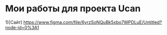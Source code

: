 # Мои работы для проекта Ucan
1)[Сайт] https://www.figma.com/file/6yrzSoNQuBk5xbo7WPDLuE/Untitled?node-id=0%3A1
